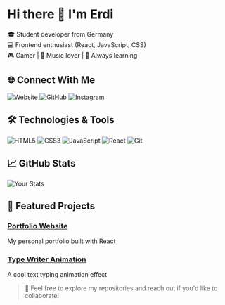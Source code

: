 # Hi there 👋 I'm Erdi

🎓 Student developer from Germany  
💻 Frontend enthusiast (React, JavaScript, CSS)  
🎮 Gamer | 🎵 Music lover | 🚀 Always learning

## 🌐 Connect With Me
[![Website](https://img.shields.io/badge/Website-000000?style=for-the-badge&logo=chrome&logoColor=white)](https://ayon1xw.me)
[![GitHub](https://img.shields.io/badge/GitHub-181515?style=for-the-badge&logo=github&logoColor=white)](https://github.com/aoyn1xw)
[![Instagram](https://img.shields.io/badge/Instagram-E4405F?style=for-the-badge&logo=instagram&logoColor=white)](https://instagram.com/ayon1xw)

## 🛠️ Technologies & Tools
![HTML5](https://img.shields.io/badge/HTML5-E34F26?style=for-the-badge&logo=html5&logoColor=white)
![CSS3](https://img.shields.io/badge/CSS3-1572B6?style=for-the-badge&logo=css3&logoColor=white)
![JavaScript](https://img.shields.io/badge/JavaScript-F7DF1E?style=for-the-badge&logo=javascript&logoColor=black)
![React](https://img.shields.io/badge/React-20232A?style=for-the-badge&logo=react&logoColor=61DAFB)
![Git](https://img.shields.io/badge/Git-F05032?style=for-the-badge&logo=git&logoColor=white)

## 📈 GitHub Stats
![Your Stats](https://github-readme-stats.vercel.app/api?username=aoyn1xw&show_icons=true&theme=dark)

## 🚀 Featured Projects
### [Portfolio Website](https://github.com/aoyn1xw/aoy1xw.github.io)
My personal portfolio built with React

### [Type Writer Animation](https://github.com/aoyn1xw/Type-Writer-Animation)
A cool text typing animation effect

> 💬 Feel free to explore my repositories and reach out if you'd like to collaborate!
